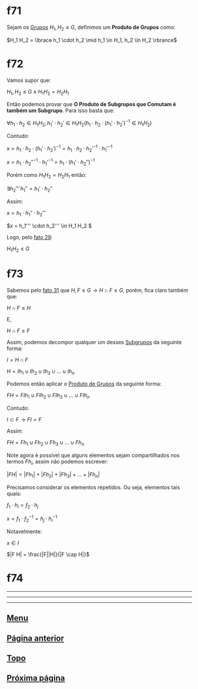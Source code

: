 # f71

Sejam os [Grupos](/page%201.md#f11) $H_1, H_2 \le G$, definimos um **Produto de Grupos** como:

$H_1  H_2 = \lbrace h_1 \cdot h_2 \mid h_1 \in H_1, h_2 \in H_2 \rbrance$

# f72

Vamos supor que:

$H_1, H_2 \le G \land H_1  H_2 = H_2  H_1$

Então podemos provar que **O Produto de Subgrupos que Comutam é também um Subgrupo**. Para isso basta que:

$\forall h_1 \cdot h_2 \in H_1 H_2, h_1' \cdot h_2' \in H_1 H_2 (h_1 \cdot h_2 \cdot (h_1' \cdot h_2')^{-1} \in H_1 H_2)$

Contudo:

$x = h_1 \cdot h_2 \cdot (h_1' \cdot h_2')^{-1} = h_1 \cdot h_2 \cdot h_2'^{-1} \cdot h_1'^{-1}$

$x = h_1 \cdot h_2''^{-1} \cdot h_1'^{-1} = h_1 \cdot (h_1' \cdot h_2'')^{-1}$

Porém como $H_1  H_2 = H_2  H_1$ então:

$\exists h_2'''^ \cdot h_1'' = h_1' \cdot h_2''$

Assim:

$x = h_1 \cdot h_1'' \cdot h_2'''$

$x = h_1''' \cdot h_2''' \in H_1 H_2 $

Logo, pelo [fato 29](/page%203.md#f29):

$H_1 H_2 \le G$

# f73

Sabemos pelo [fato 31](/page%203.md#31) que $H, F \le G \to H \cap F \le G$, porém, fica claro também que:

$H \cap F \le H$

E,

$H \cap F \le F$

Assim, podemos decompor qualquer um desses [Subgrupos](/page%203.md#27) da seguinte forma:

$I = H \cap F$

$H = I h_1 \cup I h_2 \cup I h_3 \cup ... \cup I h_n$

Podemos então aplicar o [Produto de Grupos](#f71) da seguinte forma:

$F H = F I h_1 \cup F I h_2 \cup F I h_3 \cup ... \cup F I h_n$

Contudo:

$I \subset F \to F I = F$

Assim:

$F H = F h_1 \cup F h_2 \cup F h_3 \cup ... \cup F h_n$

Note agora é possível que alguns elementos sejam compartilhados nos termos $F h_i$, assim não podemos escrever:

$|F H| = |F h_1| + |F h_2| + |F h_3| + ... + |F h_n|$

Precisamos considerar os elementos repetidos. Ou seja, elementos tais quais:

$f_1 \cdot h_i = f_2 \cdot h_j$

$x = f_1 \cdot f_2^{-1} = h_j \cdot h_i^{-1}$

Notavelmente:

$x \in I$

$|F H| = \frac{|F||H|}{|F \cap H|}$

# f74



---
---
---

## [Menu](/readme.md)

## [Página anterior](/page%206.md)

## [Topo](#f71)

## [Próxima página](/page%208.md)
